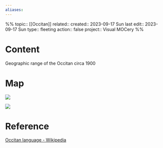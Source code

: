 ```yaml
---
aliases:
---
```

%%
topic:: [[Occitan]]
related:: 
created:: 2023-09-17 Sun 
last edit:: 2023-09-17 Sun 
type:: fleeting
action:: false
project:: Visual MOCery
%%
# Content
Geographic range of the Occitan circa 1900

# Map
![](https://upload.wikimedia.org/wikipedia/commons/thumb/a/ab/Linguistic_map_Southwestern_Europe-en.gif/300px-Linguistic_map_Southwestern_Europe-en.gif)

![](https://upload.wikimedia.org/wikipedia/commons/thumb/4/46/Occitan_language_map_1900_%28Europe_only%29.svg/320px-Occitan_language_map_1900_%28Europe_only%29.svg.png)
# Reference
[Occitan language - Wikipedia](https://en.wikipedia.org/wiki/Occitan_language)


